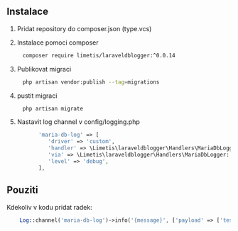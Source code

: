 ## Instalace

1. Pridat repository do composer.json (type.vcs)

2. Instalace pomoci composer

```bash
     composer require limetis/laraveldblogger:^0.0.14 
```

3. Publikovat migraci

```bash
     php artisan vendor:publish --tag=migrations
```

4. pustit migraci
```bash
     php artisan migrate
```

5. Nastavit log channel v config/logging.php
```php
          'maria-db-log' => [
             'driver' => 'custom',
             'handler' => \Limetis\laraveldblogger\Handlers\MariaDbLoggingHandler::class,
             'via' => \Limetis\laraveldblogger\Handlers\MariaDbLogger::class,
             'level' => 'debug',
          ],
```

## Pouziti

Kdekoliv v kodu pridat radek: 

```php
    Log::channel('maria-db-log')->info('{message}', ['payload' => ['test' => 'test'], 'requestId' => 'UUID']);
```

